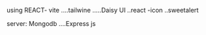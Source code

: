 using REACT- vite 
....tailwine
.....Daisy UI
..react -icon
..sweetalert

server:
Mongodb
....Express js
